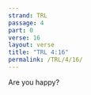 ```yaml
---
strand: TRL
passage: 4
part: 0
verse: 16
layout: verse
title: "TRL 4:16"
permalink: /TRL/4/16/
---
```

Are you happy?

